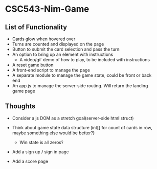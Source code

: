 # CSC543-Nim-Game

## List of Functionality
- Cards glow when hovered over
- Turns are counted and displayed on the page
- Button to submit the card selection and pass the turn
- An option to bring up an element with instructions
    - A video/gif demo of how to play, to be included with instructions
- A reset game button
- A front-end script to manage the page
- A separate module to manage the game state, could be front or back end
- An app.js to manage the server-side routing. Will return the landing game page


## Thoughts
- Consider a js DOM as a stretch goal\(server-side html struct)
- Think about game state data structure \(int\[] for count of cards in row, maybe something else would be better?)
    - Win state is all zeros?
 
- Add a sign up / sign in page
- Add a score page
